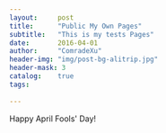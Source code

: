 ```yaml
---
layout:     post
title:      "Public My Own Pages"
subtitle:   "This is my tests Pages"
date:       2016-04-01
author:     "ComradeXu"
header-img: "img/post-bg-alitrip.jpg"
header-mask: 3
catalog:    true
tags:
    
---
```


Happy April Fools' Day!